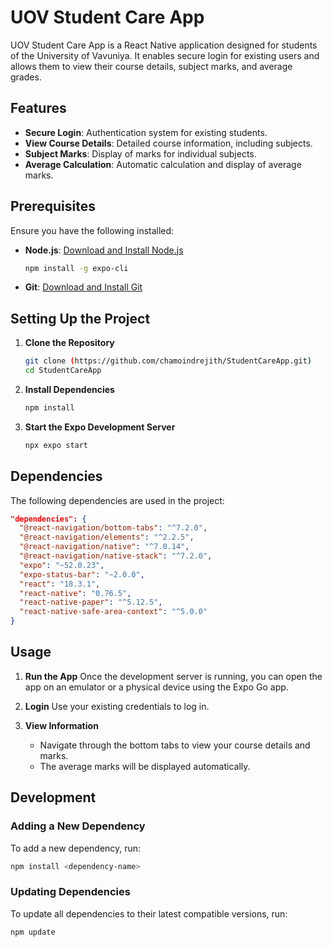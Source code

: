 # UOV Student Care App

UOV Student Care App is a React Native application designed for students of the University of Vavuniya. It enables secure login for existing users and allows them to view their course details, subject marks, and average grades.

## Features
- **Secure Login**: Authentication system for existing students.
- **View Course Details**: Detailed course information, including subjects.
- **Subject Marks**: Display of marks for individual subjects.
- **Average Calculation**: Automatic calculation and display of average marks.

## Prerequisites
Ensure you have the following installed:
- **Node.js**: [Download and Install Node.js](https://nodejs.org/)
  ```bash
  npm install -g expo-cli
  ```
- **Git**: [Download and Install Git](https://git-scm.com/)

## Setting Up the Project

1. **Clone the Repository**
   ```bash
   git clone (https://github.com/chamoindrejith/StudentCareApp.git)
   cd StudentCareApp
   ```

2. **Install Dependencies**
   ```bash
   npm install
   ```

3. **Start the Expo Development Server**
   ```bash
   npx expo start
   ```

## Dependencies
The following dependencies are used in the project:

```json
"dependencies": {
  "@react-navigation/bottom-tabs": "^7.2.0",
  "@react-navigation/elements": "^2.2.5",
  "@react-navigation/native": "^7.0.14",
  "@react-navigation/native-stack": "^7.2.0",
  "expo": "~52.0.23",
  "expo-status-bar": "~2.0.0",
  "react": "18.3.1",
  "react-native": "0.76.5",
  "react-native-paper": "^5.12.5",
  "react-native-safe-area-context": "^5.0.0"
}
```

## Usage
1. **Run the App**
   Once the development server is running, you can open the app on an emulator or a physical device using the Expo Go app.

2. **Login**
   Use your existing credentials to log in.

3. **View Information**
   - Navigate through the bottom tabs to view your course details and marks.
   - The average marks will be displayed automatically.

## Development
  
### Adding a New Dependency
To add a new dependency, run:
```bash
npm install <dependency-name>
```

### Updating Dependencies
To update all dependencies to their latest compatible versions, run:
```bash
npm update
```
